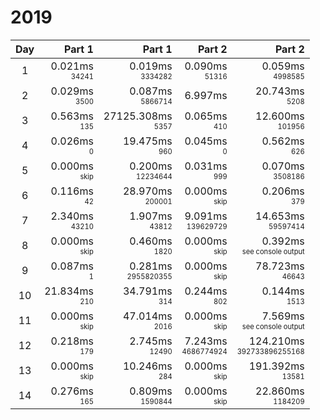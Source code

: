 # 2019

Day | Part 1 | Part 1 | Part 2 | Part 2
:---:|---:|---:|---:|---:
1 | 0.021ms <br/><sub><sup>34241</sup></sub> | 0.019ms <br/><sub><sup>3334282</sup></sub> | 0.090ms <br/><sub><sup>51316</sup></sub> | 0.059ms <br/><sub><sup>4998585</sup></sub> 
2 | 0.029ms <br/><sub><sup>3500</sup></sub> | 0.087ms <br/><sub><sup>5866714</sup></sub> | 6.997ms <br/><sub><sup><NOT FOUND></sup></sub> | 20.743ms <br/><sub><sup>5208</sup></sub> 
3 | 0.563ms <br/><sub><sup>135</sup></sub> | 27125.308ms <br/><sub><sup>5357</sup></sub> | 0.065ms <br/><sub><sup>410</sup></sub> | 12.600ms <br/><sub><sup>101956</sup></sub> 
4 | 0.026ms <br/><sub><sup>0</sup></sub> | 19.475ms <br/><sub><sup>960</sup></sub> | 0.045ms <br/><sub><sup>0</sup></sub> | 0.562ms <br/><sub><sup>626</sup></sub> 
5 | 0.000ms <br/><sub><sup>skip</sup></sub> | 0.200ms <br/><sub><sup>12234644</sup></sub> | 0.031ms <br/><sub><sup>999</sup></sub> | 0.070ms <br/><sub><sup>3508186</sup></sub> 
6 | 0.116ms <br/><sub><sup>42</sup></sub> | 28.970ms <br/><sub><sup>200001</sup></sub> | 0.000ms <br/><sub><sup>skip</sup></sub> | 0.206ms <br/><sub><sup>379</sup></sub> 
7 | 2.340ms <br/><sub><sup>43210</sup></sub> | 1.907ms <br/><sub><sup>43812</sup></sub> | 9.091ms <br/><sub><sup>139629729</sup></sub> | 14.653ms <br/><sub><sup>59597414</sup></sub> 
8 | 0.000ms <br/><sub><sup>skip</sup></sub> | 0.460ms <br/><sub><sup>1820</sup></sub> | 0.000ms <br/><sub><sup>skip</sup></sub> | 0.392ms <br/><sub><sup>see console output</sup></sub> 
9 | 0.087ms <br/><sub><sup>1</sup></sub> | 0.281ms <br/><sub><sup>2955820355</sup></sub> | 0.000ms <br/><sub><sup>skip</sup></sub> | 78.723ms <br/><sub><sup>46643</sup></sub> 
10 | 21.834ms <br/><sub><sup>210</sup></sub> | 34.791ms <br/><sub><sup>314</sup></sub> | 0.244ms <br/><sub><sup>802</sup></sub> | 0.144ms <br/><sub><sup>1513</sup></sub> 
11 | 0.000ms <br/><sub><sup>skip</sup></sub> | 47.014ms <br/><sub><sup>2016</sup></sub> | 0.000ms <br/><sub><sup>skip</sup></sub> | 7.569ms <br/><sub><sup>see console output</sup></sub> 
12 | 0.218ms <br/><sub><sup>179</sup></sub> | 2.745ms <br/><sub><sup>12490</sup></sub> | 7.243ms <br/><sub><sup>4686774924</sup></sub> | 124.210ms <br/><sub><sup>392733896255168</sup></sub> 
13 | 0.000ms <br/><sub><sup>skip</sup></sub> | 10.246ms <br/><sub><sup>284</sup></sub> | 0.000ms <br/><sub><sup>skip</sup></sub> | 191.392ms <br/><sub><sup>13581</sup></sub> 
14 | 0.276ms <br/><sub><sup>165</sup></sub> | 0.809ms <br/><sub><sup>1590844</sup></sub> | 0.000ms <br/><sub><sup>skip</sup></sub> | 22.860ms <br/><sub><sup>1184209</sup></sub> 
